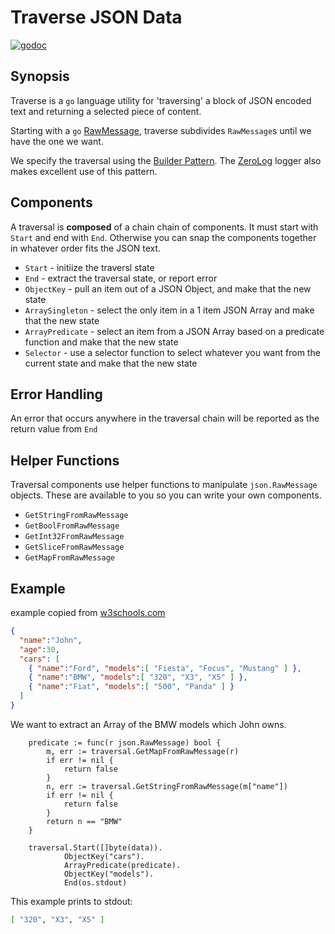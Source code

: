 # Traverse JSON Data

[![godoc](http://img.shields.io/badge/godoc-reference-blue.svg?style=flat)](https://godoc.org/github.com/rs/zerolog)

## Synopsis

Traverse is a `go` language utility for 'traversing' a block of JSON encoded text
and returning a selected piece of content.

Starting with a `go` [RawMessage](<https://golang.org/pkg/encoding/json/#RawMessage>),
traverse subdivides `RawMessage`s until we have the one we want.

We specify the traversal using the [Builder Pattern]( <https://en.wikipedia.org/wiki/Builder_pattern>).
The [ZeroLog](https://github.com/rs/zerolog) logger also makes excellent use of this pattern.

## Components

A traversal is **composed** of a chain chain of components. It must start with `Start` and
end with `End`. Otherwise you can snap the components together in whatever order fits the JSON
text.

* `Start` - initiize the traversl state
* `End` - extract the traversal state, or report error
* `ObjectKey` - pull an item out of a JSON Object, and make that the new state
* `ArraySingleton` - select the only item in a 1 item JSON Array and make that the new state
* `ArrayPredicate` - select an item from a JSON Array based on a predicate function and make that the new state
* `Selector` - use a selector function to select whatever you want from the current state and make that the new state

## Error Handling

An error that occurs anywhere in the traversal chain will be reported as the return value from `End`

## Helper Functions

Traversal components use helper functions to manipulate `json.RawMessage` objects. These are available to you so you can write
your own components.

* `GetStringFromRawMessage`
* `GetBoolFromRawMessage`
* `GetInt32FromRawMessage`
* `GetSliceFromRawMessage`
* `GetMapFromRawMessage`

## Example

example copied from [w3schools.com](https://www.w3schools.com/js/js_json_arrays.asp)

```json
{
  "name":"John",
  "age":30,
  "cars": [
    { "name":"Ford", "models":[ "Fiesta", "Focus", "Mustang" ] },
    { "name":"BMW", "models":[ "320", "X3", "X5" ] },
    { "name":"Fiat", "models":[ "500", "Panda" ] }
  ]
}
```

 We want to extract an Array of the BMW models which John owns.

```golang
    predicate := func(r json.RawMessage) bool {
        m, err := traversal.GetMapFromRawMessage(r)
        if err != nil {
            return false
        }
        n, err := traversal.GetStringFromRawMessage(m["name"])
        if err != nil {
            return false
        }
        return n == "BMW"
    }

    traversal.Start([]byte(data)).
            ObjectKey("cars").
            ArrayPredicate(predicate).
            ObjectKey("models").
            End(os.stdout)
```

This example prints to stdout:

```bash
[ "320", "X3", "X5" ]
```

